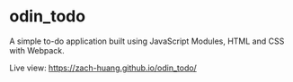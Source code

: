 # odin_todo

A simple to-do application built using JavaScript Modules,
HTML and CSS with Webpack.

Live view: https://zach-huang.github.io/odin_todo/
